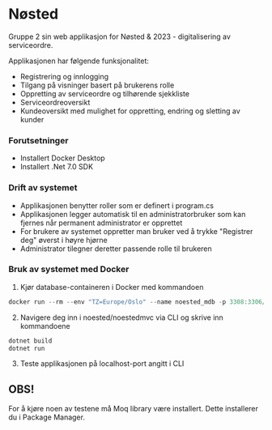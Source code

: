 # Nøsted
Gruppe 2 sin web applikasjon for Nøsted & 2023 - digitalisering av serviceordre.

Applikasjonen har følgende funksjonalitet:
* Registrering og innlogging
* Tilgang på visninger basert på brukerens rolle
* Oppretting av serviceordre og tilhørende sjekkliste
* Serviceordreoversikt
* Kundeoversikt med mulighet for oppretting, endring og sletting av kunder

### Forutsetninger
* Installert Docker Desktop
* Installert .Net 7.0 SDK

### Drift av systemet
* Applikasjonen benytter roller som er definert i program.cs
* Applikasjonen legger automatisk til en administratorbruker som kan fjernes når permanent administrator er opprettet
* For brukere av systemet oppretter man bruker ved å trykke "Registrer deg" øverst i høyre hjørne
* Administrator tilegner deretter passende rolle til brukeren

### Bruk av systemet med Docker
1. Kjør database-containeren i Docker med kommandoen
```c
docker run --rm --env "TZ=Europe/Oslo" --name noested_mdb -p 3308:3306/tcp -e MYSQL_ROOT_PASSWORD=1234 -d mariadb:10.5.11
```

2.	Navigere deg inn i noested/noestedmvc via CLI og skrive inn kommandoene
```c
dotnet build
dotnet run
```

3.	Teste applikasjonen på localhost-port angitt i CLI
  
## OBS!
For å kjøre noen av testene må Moq library være installert. Dette installerer du i Package Manager.
